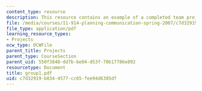 ```yaml
---
content_type: resource
description: This resource contains an example of a completed team project.
file: /media/courses/11-914-planning-communication-spring-2007/c7d32919b8344577cc65fee94d6385df_group1.pdf
file_type: application/pdf
learning_resource_types:
- Projects
ocw_type: OCWFile
parent_title: Projects
parent_type: CourseSection
parent_uid: 550f3848-dd7b-be04-d53f-70b17786e892
resourcetype: Document
title: group1.pdf
uid: c7d32919-b834-4577-cc65-fee94d6385df
---
```

